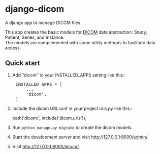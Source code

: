 # django-dicom



A django app to manage DICOM files.

This app creates the basic models for [DICOM][1] data abstraction: Study, Patient, Series, and Instance.  
The models are complemented with some utility methods to facilitate data access.



Quick start
-----------

1. Add "dicom" to your INSTALLED_APPS setting like this::

<pre>
    INSTALLED_APPS = [  
        ...  
        'dicom',  
    ]  
</pre>

2. Include the dicom URLconf in your project urls.py like this::

    path('dicom/', include('dicom.urls')),

3. Run `python manage.py migrate` to create the dicom models.

4. Start the development server and visit http://127.0.0.1:8000/admin/.

5. Visit http://127.0.0.1:8000/dicom/.




[1]: https://www.dicomstandard.org/
